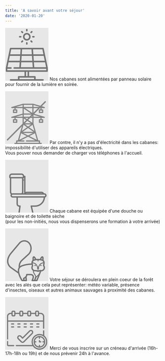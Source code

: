 ```yaml
---
title: 'A savoir avant votre séjour'
date: '2020-01-20'
---
```


![Panneaux solaire](../../images/info_solar.png)
Nos cabanes sont alimentées par panneau solaire pour fournir de la lumière en soirée.

![Panneaux solaire](../../images/pylon.png)
Par contre, il n'y a pas d'électricité dans les cabanes: impossibilité d'utiliser des appareils électriques.  
Vous pouver nous demander de charger vos téléphones à l'accueil.

![Panneaux solaire](../../images/loo.png)
Chaque cabane est équipée d'une douche ou baignoire et de toilette sèche  
(pour les non-initiés, nous vous dispenserons une formation à votre arrivée)

![Panneaux solaire](../../images/squirrel.png)
Votre séjour se déroulera en plein coeur de la forêt avec les alés que cela peut représenter: météo variable, présence d'insectes, oiseaux et autres animaux sauvages à proximité des cabanes.

![Panneaux solaire](../../images/agenda.png)
Merci de vous inscrire sur un créneau d'arrivée (16h-17h-18h ou 19h) et de nous prévenir 24h à l'avance.
